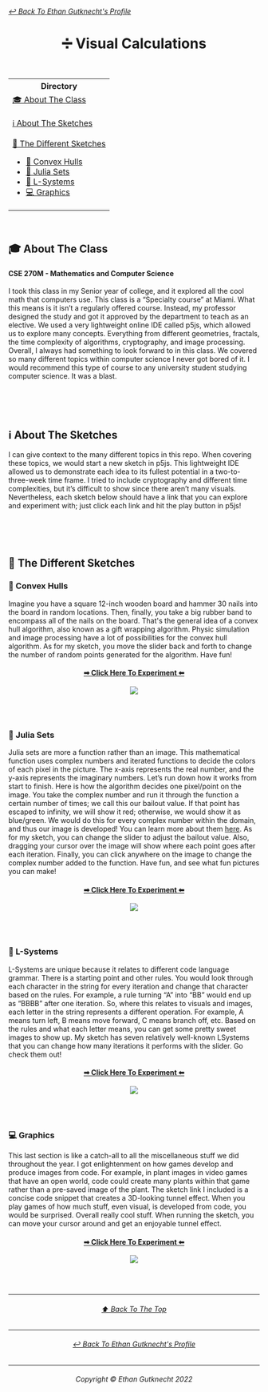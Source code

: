 <h6 >
	<a href="https://github.com/ethangutknecht">↩ Back To Ethan Gutknecht's Profile</a>
</h6>

<h1 align="center">➗ Visual Calculations</h1><br>
<table align="center">
	<tr>
		<th>
			Directory
		</th>
	</tr>
	<tr>
		<td>
			<a href="#-about-the-class">🎓 About The Class</a><br><br>
			<a href="#ℹ-about-the-sketches">ℹ About The Sketches</a><br><br>
			<a href="#-the-different-sketches">🎨 The Different Sketches</a>
			<ul>
				<li><a href="#-convex-hulls">🎁 Convex Hulls</a></li>
				<li><a href="#-julia-sets">🔂 Julia Sets</a></li>
				<li><a href="#-l-systems">🌿 L-Systems</a></li>
				<li><a href="#-graphics">💻 Graphics</a></li>
			</ul>
		</td>
  	</tr>
</table><br>


## 🎓 About The Class
#### CSE 270M - Mathematics and Computer Science
I took this class in my Senior year of college, and it explored all the cool math that computers use. This class is a “Specialty course” at Miami. What this means is it isn’t a regularly offered course. Instead, my professor designed the study and got it approved by the department to teach as an elective. We used a very lightweight online IDE called p5js, which allowed us to explore many concepts. Everything from different geometries, fractals, the time complexity of algorithms, cryptography, and image processing. Overall, I always had something to look forward to in this class. We covered so many different topics within computer science I never got bored of it. I would recommend this type of course to any university student studying computer science. It was a blast.

<br><br><br>
## ℹ About The Sketches
I can give context to the many different topics in this repo. When covering these topics, we would start a new sketch in p5js. This lightweight IDE allowed us to demonstrate each idea to its fullest potential in a two-to-three-week time frame. I tried to include cryptography and different time complexities, but it’s difficult to show since there aren’t many visuals. Nevertheless, each sketch below should have a link that you can explore and experiment with; just click each link and hit the play button in p5js!


<br><br><br>
## 🎨 The Different Sketches
### 🎁 Convex Hulls
Imagine you have a square 12-inch wooden board and hammer 30 nails into the board in random locations. Then, finally, you take a big rubber band to encompass all of the nails on the board. That's the general idea of a convex hull algorithm, also known as a gift wrapping algorithm. Physic simulation and image processing have a lot of possibilities for the convex hull algorithm. As for my sketch, you move the slider back and forth to change the number of random points generated for the algorithm. Have fun!

<h4 align="center">
	<a align="center" href="https://editor.p5js.org/gutkneet/sketches/ZyFVroN_4">➡ Click Here To Experiment ⬅</a>
</h4>

<p align="center">
  <img src="/Images/GiftWrapping.png">
</p>




<br><br>
### 🔂 Julia Sets

Julia sets are more a function rather than an image. This mathematical function uses complex numbers and iterated functions to decide the colors of each pixel in the picture. The x-axis represents the real number, and the y-axis represents the imaginary numbers. Let’s run down how it works from start to finish. Here is how the algorithm decides one pixel/point on the image. You take the complex number and run it through the function a certain number of times; we call this our bailout value. If that point has escaped to infinity, we will show it red; otherwise, we would show it as blue/green. We would do this for every complex number within the domain, and thus our image is developed! You can learn more about them [here](https://en.wikipedia.org/wiki/Julia_set). As for my sketch, you can change the slider to adjust the bailout value. Also, dragging your cursor over the image will show where each point goes after each iteration. Finally, you can click anywhere on the image to change the complex number added to the function. Have fun, and see what fun pictures you can make!

<h4 align="center">
	<a align="center" href="https://editor.p5js.org/gutkneet/sketches/3b9lISUcl">➡ Click Here To Experiment ⬅</a>
</h4>

<p align="center">
  <img src="/Images/Julia.png">
</p>


<br><br>
### 🌿 L-Systems
L-Systems are unique because it relates to different code language grammar. There is a starting point and other rules. You would look through each character in the string for every iteration and change that character based on the rules. For example, a rule turning “A” into “BB” would end up as “BBBB” after one iteration. So, where this relates to visuals and images, each letter in the string represents a different operation. For example, A means turn left, B means move forward, C means branch off, etc. Based on the rules and what each letter means, you can get some pretty sweet images to show up. My sketch has seven relatively well-known LSystems that you can change how many iterations it performs with the slider. Go check them out!

<h4 align="center">
	<a align="center" href="https://editor.p5js.org/gutkneet/sketches/2HgWC6uOl">➡ Click Here To Experiment ⬅</a>
</h4>

<p align="center">
  <img src="/Images/LSystems.png">
</p>

<br><br>
### 💻 Graphics
This last section is like a catch-all to all the miscellaneous stuff we did throughout the year. I got enlightenment on how games develop and produce images from code. For example, in plant images in video games that have an open world, code could create many plants within that game rather than a pre-saved image of the plant. The sketch link I included is a concise code snippet that creates a 3D-looking tunnel effect. When you play games of how much stuff, even visual, is developed from code, you would be surprised. Overall really cool stuff. When running the sketch, you can move your cursor around and get an enjoyable tunnel effect.

<h4 align="center">
	<a align="center" href="https://editor.p5js.org/gutkneet/sketches/ltyTnMz8L">➡ Click Here To Experiment ⬅</a>
</h4>

<p align="center">
  <img src="/Images/Graphics.png">
</p>

<br><br>

- - - -
<h6 align="center">
	<a align="center" href="#-visual-calculations">⬆ Back To The Top </a>
</h6>

- - - -

<h6 align="center">
	<a href="https://github.com/ethangutknecht">↩ Back To Ethan Gutknecht's Profile</a>
</h6>

- - - -

<h6 align="center">
  Copyright © Ethan Gutknecht 2022
</h6>










